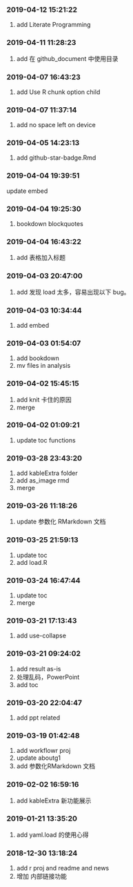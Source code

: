 ### 2019-04-12 15:21:22

1. add Literate Programming

### 2019-04-11 11:28:23

1. add 在 github_document 中使用目录

### 2019-04-07 16:43:23

1. add Use R chunk option child

### 2019-04-07 11:37:14

1. add no space left on device

### 2019-04-05 14:23:13

1. add github-star-badge.Rmd

### 2019-04-04 19:39:51

update embed

### 2019-04-04 19:25:30

1. bookdown blockquotes

### 2019-04-04 16:43:22

1. add 表格加入标题

### 2019-04-03 20:47:00

1. add 发现 load 太多，容易出现以下 bug。

### 2019-04-03 10:34:44

1. add embed

### 2019-04-03 01:54:07

1. add bookdown
1. mv files in analysis

### 2019-04-02 15:45:15

1. add knit 卡住的原因
1. merge

### 2019-04-02 01:09:21

1. update toc functions

### 2019-03-28 23:43:20

1. add kableExtra folder
1. add as_image rmd
1. merge

### 2019-03-26 11:18:26

1. update 参数化 RMarkdown 文档

### 2019-03-25 21:59:13

1. update toc
1. add load.R

### 2019-03-24 16:47:44

1. update toc
1. merge

### 2019-03-21 17:13:43

1. add use-collapse

### 2019-03-21 09:24:02

1. add result as-is
1. 处理乱码，PowerPoint
1. add toc

### 2019-03-20 22:04:47

1. add ppt related

### 2019-03-19 01:42:48

1. add workflowr proj
1. update aboutg1
1. add 参数化RMarkdown 文档

### 2019-02-02 16:59:16

1. add kableExtra 新功能展示

### 2019-01-21 13:35:20

1. add yaml.load 的使用心得

### 2018-12-30 13:18:24

1. add r proj and readme and news
1. 增加 内部链接功能